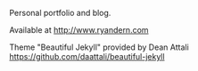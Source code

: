 Personal portfolio and blog.

Available at <http://www.ryandern.com>

Theme "Beautiful Jekyll" provided by Dean Attali https://github.com/daattali/beautiful-jekyll
